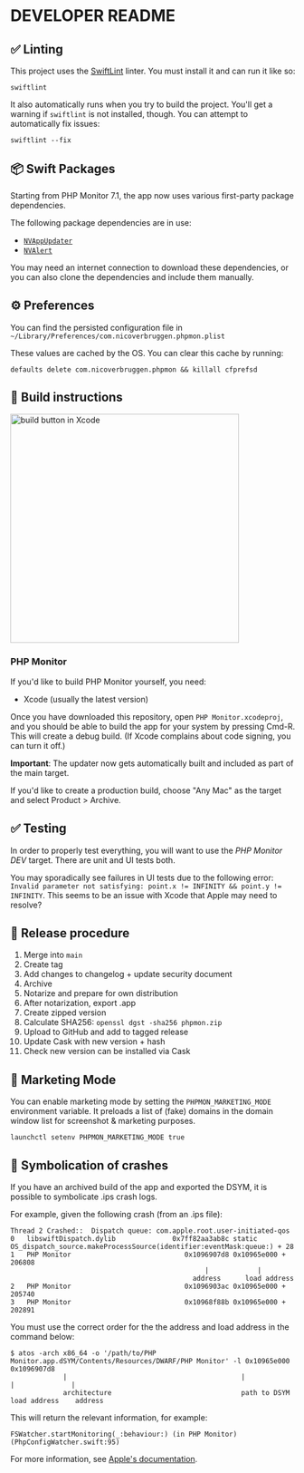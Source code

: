 # DEVELOPER README

## ✅ Linting

This project uses the [SwiftLint](https://github.com/realm/SwiftLint) linter. You must install it and can run it like so:

```
swiftlint
```

It also automatically runs when you try to build the project. You'll get a warning if `swiftlint` is not installed, though. You can attempt to automatically fix issues:

```
swiftlint --fix
```

## 📦 Swift Packages

Starting from PHP Monitor 7.1, the app now uses various first-party package dependencies.

The following package dependencies are in use:

* [`NVAppUpdater`](https://github.com/nicoverbruggen/NVAppUpdater)
* [`NVAlert`](https://github.com/nicoverbruggen/NVAlert)

You may need an internet connection to download these dependencies, or you can also clone the dependencies and include them manually.

## ⚙️ Preferences

You can find the persisted configuration file in `~/Library/Preferences/com.nicoverbruggen.phpmon.plist`

These values are cached by the OS. You can clear this cache by running:

```
defaults delete com.nicoverbruggen.phpmon && killall cfprefsd
```

## 🔧 Build instructions

<img src="./docs/build.png" width="404px" alt="build button in Xcode"/>

### PHP Monitor

If you'd like to build PHP Monitor yourself, you need:

* Xcode (usually the latest version)

Once you have downloaded this repository, open `PHP Monitor.xcodeproj`, and you should be able to build the app for your system by pressing Cmd-R. This will create a debug build. (If Xcode complains about code signing, you can turn it off.)

**Important**: The updater now gets automatically built and included as part of the main target.

If you'd like to create a production build, choose "Any Mac" as the target and select Product > Archive.

## ✅ Testing

In order to properly test everything, you will want to use the _PHP Monitor DEV_ target. There are unit and UI tests both.

You may sporadically see failures in UI tests due to the following error: `Invalid parameter not satisfying: point.x != INFINITY && point.y != INFINITY`. This seems to be an issue with Xcode that Apple may need to resolve?

## 🚀 Release procedure

1. Merge into `main`
2. Create tag
3. Add changes to changelog + update security document
4. Archive
5. Notarize and prepare for own distribution
6. After notarization, export .app
7. Create zipped version
8. Calculate SHA256: `openssl dgst -sha256 phpmon.zip`
9. Upload to GitHub and add to tagged release
10. Update Cask with new version + hash
11. Check new version can be installed via Cask

## 🍱 Marketing Mode

You can enable marketing mode by setting the `PHPMON_MARKETING_MODE` environment variable. It preloads a list of (fake) domains in the domain window list for screenshot & marketing purposes.

    launchctl setenv PHPMON_MARKETING_MODE true

## 🐛 Symbolication of crashes

If you have an archived build of the app and exported the DSYM, it is possible to symbolicate .ips crash logs.

For example, given the following crash (from an .ips file):

```
Thread 2 Crashed::  Dispatch queue: com.apple.root.user-initiated-qos
0   libswiftDispatch.dylib        	    0x7ff82aa3ab8c static OS_dispatch_source.makeProcessSource(identifier:eventMask:queue:) + 28
1   PHP Monitor                   	       0x1096907d8 0x10965e000 + 206808
                                                |            |
                                             address      load address
2   PHP Monitor                   	       0x1096903ac 0x10965e000 + 205740
3   PHP Monitor                   	       0x10968f88b 0x10965e000 + 202891
```

You must use the correct order for the the address and load address in the command below:

```
$ atos -arch x86_64 -o '/path/to/PHP Monitor.app.dSYM/Contents/Resources/DWARF/PHP Monitor' -l 0x10965e000 0x1096907d8
             |                                           |                                       |              |
             architecture                                path to DSYM                         load address    address
```

This will return the relevant information, for example:

```
FSWatcher.startMonitoring(_:behaviour:) (in PHP Monitor) (PhpConfigWatcher.swift:95)
```

For more information, see [Apple's documentation](https://developer.apple.com/documentation/xcode/adding-identifiable-symbol-names-to-a-crash-report).
